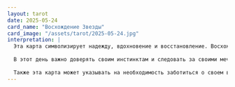 ```yaml
---
layout: tarot
date: 2025-05-24
card_name: "Восхождение Звезды"
card_image: "/assets/tarot/2025-05-24.jpg"
interpretation: |
  Эта карта символизирует надежду, вдохновение и восстановление. Восхождение Звезды говорит о том, что сегодня вы можете ощутить прилив энергии и оптимизма. Возможно, вы находитесь на пороге новых начинаний или изменений, и данная карта указывает на то, что вы на правильном пути. Откройте свое сердце и ум для новых возможностей, которые могут появиться на вашем горизонте.
  
  В этот день важно доверять своим инстинктам и следовать за своими мечтами. Восхождение Звезды напоминает о том, что даже в самые темные времена всегда есть свет, который ведет вас вперед. Вы можете почувствовать, что ваши желания начинают сбываться, и это вдохновение поможет вам преодолеть любые препятствия. Используйте эту энергию для создания чего-то нового и прекрасного в своей жизни.
  
  Также эта карта может указывать на необходимость заботиться о своем внутреннем мире и гармонии. Найдите время для медитации или размышлений, чтобы соединиться с собой и своими истинными желаниями. Позвольте себе мечтать и визуализировать свои цели, ведь сегодня звезды на вашей стороне!
---
```

